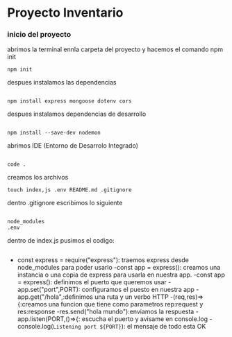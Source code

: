 # Proyecto Inventario
### inicio del proyecto
abrimos la terminal ennla carpeta del proyecto y hacemos el comando npm init
```
npm init
```

despues instalamos las dependencias
```

npm install express mongoose dotenv cors
```

despues instalamos dependencias de desarrollo
```

npm install --save-dev nodemon
```

abrimos IDE (Entorno de Desarrolo Integrado)
```

code .
```


creamos los archivos

```
touch index,js .env README.md .gitignore
```

dentro .gitignore escribimos lo siguiente
```

node_modules
.env
```
dentro de index.js pusimos el codigo:
```

```
- const express = require("express"): traemos express 
desde node_modules para poder usarlo
-const app = express(): creamos una instancia o una copia
de express para usarla en nuestra app.
-const app = express(): definimos el puerto que queremos usar
-app.set("port",PORT): configuramos el puesto en nuestra app
-app.get("/hola",:definimos una ruta y un verbo HTTP
-(req,res)=>{:creamos una funcion que tiene como parametros rep:request y res:response
-res.send("hola mundo"):enviamos la respuesta
-app.listen(PORT,()=>{: escucha el puerto y avisame en console.log
-console.log(`Listening port ${PORT}`): el mensaje de todo esta OK